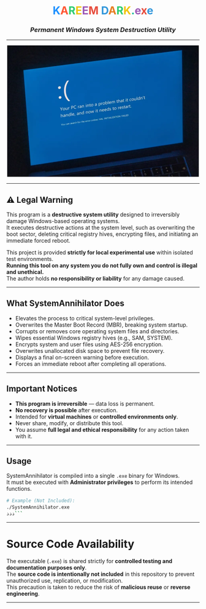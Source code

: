 <div align="center">

# <span style="color: #1E90FF;">K</span><span style="color: #FF5733;">A</span><span style="color: #2ECC71;">R</span><span style="color: #F1C40F;">E</span><span style="color: #9B59B6;">E</span><span style="color: #E74C3C;">M</span> <span style="color: #3498DB;">D</span><span style="color: #E67E22;">A</span><span style="color: #2ECC71;">R</span><span style="color: #F1C40F;">K</span><span style="color: #1ABC9C;">.</span><span style="color: #9B59B6;">e</span><span style="color: #E74C3C;">x</span><span style="color: #3498DB;">e</span>

### *Permanent Windows System Destruction Utility*

</div>

---


<p align="center">
  <img src="pc.webp" alt="System Annihilator" width="500"/>
</p>

---

## ⚠️ Legal Warning

This program is a **destructive system utility** designed to irreversibly damage Windows-based operating systems.  
It executes destructive actions at the system level, such as overwriting the boot sector, deleting critical registry hives, encrypting files, and initiating an immediate forced reboot.

This project is provided **strictly for local experimental use** within isolated test environments.  
**Running this tool on any system you do not fully own and control is illegal and unethical.**  
The author holds **no responsibility or liability** for any damage caused.

---

## What SystemAnnihilator Does

- Elevates the process to critical system-level privileges.
- Overwrites the Master Boot Record (MBR), breaking system startup.
- Corrupts or removes core operating system files and directories.
- Wipes essential Windows registry hives (e.g., SAM, SYSTEM).
- Encrypts system and user files using AES-256 encryption.
- Overwrites unallocated disk space to prevent file recovery.
- Displays a final on-screen warning before execution.
- Forces an immediate reboot after completing all operations.

---

## Important Notices

- **This program is irreversible** — data loss is permanent.
- **No recovery is possible** after execution.
- Intended for **virtual machines** or **controlled environments only**.
- Never share, modify, or distribute this tool.
- You assume **full legal and ethical responsibility** for any action taken with it.

---

## Usage

SystemAnnihilator is compiled into a single `.exe` binary for Windows.  
It must be executed with **Administrator privileges** to perform its intended functions.

```bash
# Example (Not Included):
./SystemAnnihilator.exe
ذذذ```
```

---

#  Source Code Availability

The executable (`.exe`) is shared strictly for **controlled testing and documentation purposes only**.  
The **source code is intentionally not included** in this repository to prevent unauthorized use, replication, or modification.  
This precaution is taken to reduce the risk of **malicious reuse** or **reverse engineering**.

---
